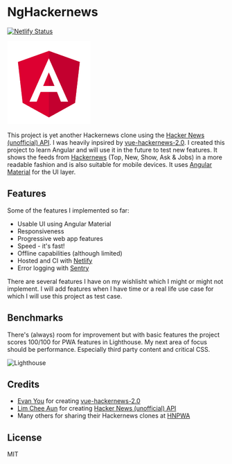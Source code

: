 # NgHackernews

[![Netlify Status](https://api.netlify.com/api/v1/badges/f4251935-6957-41b1-8402-2c0e0432098d/deploy-status)](https://app.netlify.com/sites/ng-hackernews/deploys)

![NgHackernews](https://raw.githubusercontent.com/wbeeftink/ng-hackernews/master/src/assets/icons/icon-192x192.png)

This project is yet another Hackernews clone using the [Hacker News (unofficial) API](https://github.com/cheeaun/node-hnapi). I was heavily inpsired by [vue-hackernews-2.0](https://vue-hn.now.sh/). I created this project to learn Angular and will use it in the future to test new features. It shows the feeds from [Hackernews](https://news.ycombinator.com/) (Top, New, Show, Ask & Jobs) in a more readable fashion and is also suitable for mobile devices. It uses [Angular Material](https://material.angular.io/) for the UI layer.

## Features

Some of the features I implemented so far:

- Usable UI using Angular Material
- Responsiveness
- Progressive web app features
- Speed - it's fast!
- Offline capabilities (although limited)
- Hosted and CI with [Netlify](https://www.netlify.com/)
- Error logging with [Sentry](https://sentry.io/welcome/)

There are several features I have on my wishlisht which I might or might not implement. I will add features when I have time or a real life use case for which I will use this project as test case.

## Benchmarks

There's (always) room for improvement but with basic features the project scores 100/100 for PWA features in Lighthouse. My next area of focus should be performance. Especially third party content and critical CSS.

![Lighthouse](https://i.imgur.com/HNCriHu.png)

## Credits

- [Evan You](https://github.com/yyx990803) for creating [vue-hackernews-2.0](https://vue-hn.now.sh/)
- [Lim Chee Aun](https://github.com/cheeaun) for creating [Hacker News (unofficial) API](https://github.com/cheeaun/node-hnapi)
- Many others for sharing their Hackernews clones at [HNPWA](https://hnpwa.com/)

## License

MIT
